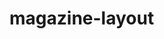 # magazine-layout
<!-- Based on Creating a Magazine Layout with CSS by Kevin Powell (2021)
see: https://www.youtube.com/watch?v=QJz81yva7r0 -->
